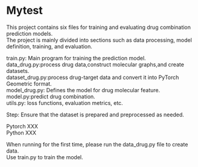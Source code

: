 # Mytest
This project contains six files for training and evaluating drug combination prediction models.   
The project is mainly divided into sections such as data processing, model definition, training, and evaluation.  

train.py: Main program for training the prediction model.    
data_drug.py:process drug data,construct molecular graphs,and create datasets.  
dataset_drug.py:process drug-target data and convert it into PyTorch Geometric format.   
model_drug.py: Defines the model for drug molecular feature.     
model.py:predict drug combination.    
utils.py: loss functions, evaluation metrics, etc.    

Step:
Ensure that the dataset is prepared and preprocessed as needed.  
 
Pytorch XXX  
Python XXX  

When running for the first time, please run the data_drug.py file to create data.  
Use train.py to train the model.
